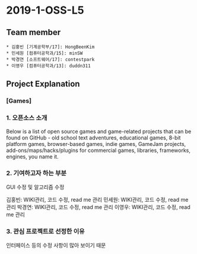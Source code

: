 # 2019-1-OSS-L5


## Team member

```
* 김홍빈 [기계공학부/17]: HongBeenKim 
* 민세원 [컴퓨터공학과/15]: minSW 
* 박경연 [소프트웨어/17]: contestpark
* 이영우 [컴퓨터공학과/13]: duddn311
```

## Project Explanation

### [Games]

### 1. 오픈소스 소개

Below is a list of open source games and game-related projects that can be found on GitHub - old school text adventures, educational games, 8-bit platform games, browser-based games, indie games, GameJam projects, add-ons/maps/hacks/plugins for commercial games, libraries, frameworks, engines, you name it.


### 2. 기여하고자 하는 부분

GUI 수정 및 알고리즘 수정

김홍빈: WIKI관리, 코드 수정, read me 관리
민세원: WIKI관리, 코드 수정, read me 관리
박경연: WIKI관리, 코드 수정, read me 관리
이영우: WIKI관리, 코드 수정, read me 관리


### 3. 관심 프로젝트로 선정한 이유

인터페이스 등의 수정 사항이 많아 보이기 때문

